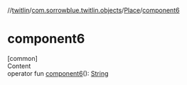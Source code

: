 //[twitlin](../../index.md)/[com.sorrowblue.twitlin.objects](../index.md)/[Place](index.md)/[component6](component6.md)



# component6  
[common]  
Content  
operator fun [component6](component6.md)(): [String](https://kotlinlang.org/api/latest/jvm/stdlib/kotlin/-string/index.html)  



